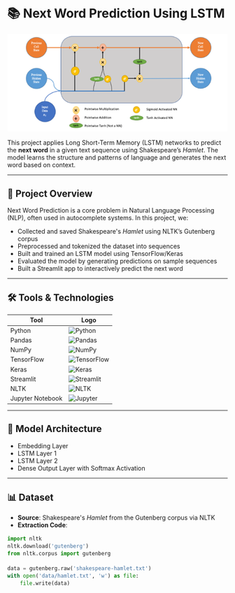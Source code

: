 # 📚 Next Word Prediction Using LSTM

![Model Architecture](images/Capture.PNG)

This project applies Long Short-Term Memory (LSTM) networks to predict the **next word** in a given text sequence using Shakespeare’s *Hamlet*. The model learns the structure and patterns of language and generates the next word based on context.

---

## 🚀 Project Overview

Next Word Prediction is a core problem in Natural Language Processing (NLP), often used in autocomplete systems. In this project, we:

- Collected and saved Shakespeare's *Hamlet* using NLTK’s Gutenberg corpus  
- Preprocessed and tokenized the dataset into sequences  
- Built and trained an LSTM model using TensorFlow/Keras  
- Evaluated the model by generating predictions on sample sequences  
- Built a Streamlit app to interactively predict the next word  

---

## 🛠️ Tools & Technologies

| Tool             | Logo |
|------------------|------|
| Python           | ![Python](https://img.shields.io/badge/Python-3776AB?style=for-the-badge&logo=python&logoColor=white) |
| Pandas           | ![Pandas](https://img.shields.io/badge/Pandas-150458?style=for-the-badge&logo=pandas&logoColor=white) |
| NumPy            | ![NumPy](https://img.shields.io/badge/NumPy-013243?style=for-the-badge&logo=numpy&logoColor=white) |
| TensorFlow       | ![TensorFlow](https://img.shields.io/badge/TensorFlow-FF6F00?style=for-the-badge&logo=tensorflow&logoColor=white) |
| Keras            | ![Keras](https://img.shields.io/badge/Keras-D00000?style=for-the-badge&logo=keras&logoColor=white) |
| Streamlit        | ![Streamlit](https://img.shields.io/badge/Streamlit-FF4B4B?style=for-the-badge&logo=streamlit&logoColor=white) |
| NLTK             | ![NLTK](https://img.shields.io/badge/NLTK-76AADB?style=for-the-badge&logo=nltk&logoColor=white) |
| Jupyter Notebook | ![Jupyter](https://img.shields.io/badge/Jupyter-F37626?style=for-the-badge&logo=jupyter&logoColor=white) |

---

## 🧠 Model Architecture

- Embedding Layer  
- LSTM Layer 1  
- LSTM Layer 2  
- Dense Output Layer with Softmax Activation

---

## 📊 Dataset

- **Source**: Shakespeare's *Hamlet* from the Gutenberg corpus via NLTK  
- **Extraction Code**:

```python
import nltk
nltk.download('gutenberg')
from nltk.corpus import gutenberg

data = gutenberg.raw('shakespeare-hamlet.txt')
with open('data/hamlet.txt', 'w') as file:
    file.write(data)
